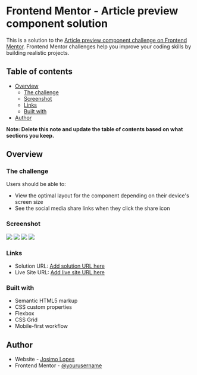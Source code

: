 # Frontend Mentor - Article preview component solution

This is a solution to the [Article preview component challenge on Frontend Mentor](https://www.frontendmentor.io/challenges/article-preview-component-dYBN_pYFT). Frontend Mentor challenges help you improve your coding skills by building realistic projects.

## Table of contents

- [Overview](#overview)
  - [The challenge](#the-challenge)
  - [Screenshot](#screenshot)
  - [Links](#links)
  - [Built with](#built-with)
- [Author](#author)

**Note: Delete this note and update the table of contents based on what sections you keep.**

## Overview

### The challenge

Users should be able to:

- View the optimal layout for the component depending on their device's screen size
- See the social media share links when they click the share icon

### Screenshot

![](./screenshot/screenshot1.jpg)
![](./screenshot/screenshot2.jpg)
![](./screenshot/screenshot3.jpg)
![](./screenshot/screenshot4.jpg)

### Links

- Solution URL: [Add solution URL here]()
- Live Site URL: [Add live site URL here](https://article-preview-component--pearl.vercel.app/)

### Built with

- Semantic HTML5 markup
- CSS custom properties
- Flexbox
- CSS Grid
- Mobile-first workflow

## Author

- Website - [Josimo Lopes](https://josimolopes.me)
- Frontend Mentor - [@yourusername](https://www.frontendmentor.io/profile/josimolopes)
